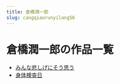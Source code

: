 ```yaml
---
title: 倉橋潤一郎
slug: cangqiaorunyilang56
---
```


# 倉橋潤一郎の作品一覧

- [みんな悲しげにそう思う](minnabeishigenisousiu81)
- [身体検査日](shentijiancharid9)

